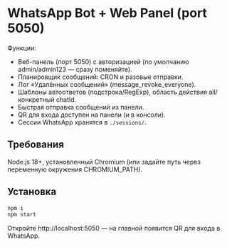 
# WhatsApp Bot + Web Panel (port 5050)

Функции:
- Веб-панель (порт 5050) с авторизацией (по умолчанию admin/admin123 — сразу поменяйте).
- Планировщик сообщений: CRON и разовые отправки.
- Лог «Удалённых сообщений» (message_revoke_everyone).
- Шаблоны автоответов (подстрока/RegExp), область действия all/конкретный chatId.
- Быстрая отправка сообщений из панели.
- QR для входа доступен на панели (и в консоли).
- Сессии WhatsApp хранятся в `./sessions/`.

## Требования
Node.js 18+, установленный Chromium (или задайте путь через переменную окружения CHROMIUM_PATH).

## Установка
```bash
npm i
npm start
```
Откройте http://localhost:5050 — на главной появится QR для входа в WhatsApp.

